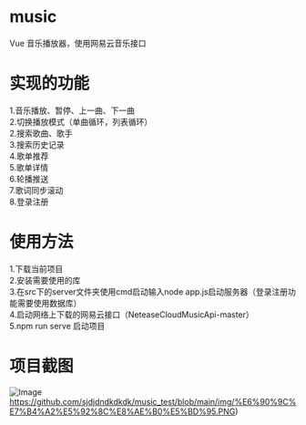 # music
Vue 音乐播放器，使用网易云音乐接口

# 实现的功能
1.音乐播放、暂停、上一曲、下一曲<br>
2.切换播放模式（单曲循环，列表循环）<br>
2.搜索歌曲、歌手<br>
3.搜索历史记录<br>
4.歌单推荐<br>
5.歌单详情<br>
6.轮播推送<br>
7.歌词同步滚动<br>
8.登录注册<br>

# 使用方法
1.下载当前项目<br>
2.安装需要使用的库<br>
3.在src下的server文件夹使用cmd启动输入node app.js启动服务器（登录注册功能需要使用数据库）<br>
4.启动网络上下载的网易云接口（NeteaseCloudMusicApi-master）<br>
5.npm run serve 启动项目<br>

# 项目截图
![Image](https://github.com/sjdjdndkdkdk/music_test/blob/main/img/%E6%90%9C%E7%B4%A2%E5%92%8C%E8%AE%B0%E5%BD%95.PNG)https://github.com/sjdjdndkdkdk/music_test/blob/main/img/%E6%90%9C%E7%B4%A2%E5%92%8C%E8%AE%B0%E5%BD%95.PNG)
